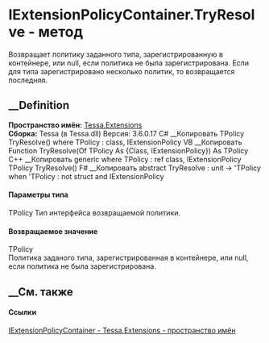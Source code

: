 # IExtensionPolicyContainer.TryResolve<TPolicy> \- метод
Возвращает политику заданного типа, зарегистрированную в контейнере, или null,
если политика не была зарегистрирована. Если для типа зарегистрировано
несколько политик, то возвращается последняя.
## __Definition
 **Пространство имён:** [Tessa.Extensions](N_Tessa_Extensions.htm)  
 **Сборка:** Tessa (в Tessa.dll) Версия: 3.6.0.17
C# __Копировать
     TPolicy TryResolve<TPolicy>()
    where TPolicy : class, IExtensionPolicy
VB __Копировать
     Function TryResolve(Of TPolicy As {Class, IExtensionPolicy}) As TPolicy
C++ __Копировать
    generic<typename TPolicy>
    where TPolicy : ref class, IExtensionPolicy
    TPolicy TryResolve()
F# __Копировать
     abstract TryResolve : unit -> 'TPolicy  when 'TPolicy : not struct and IExtensionPolicy
#### Параметры типа
TPolicy
    Тип интерфейса возвращаемой политики.
#### Возвращаемое значение
TPolicy  
Политика заданого типа, зарегистрированная в контейнере, или null, если
политика не была зарегистрирована.
## __См. также
#### Ссылки
[IExtensionPolicyContainer -
](T_Tessa_Extensions_IExtensionPolicyContainer.htm)
[Tessa.Extensions - пространство имён](N_Tessa_Extensions.htm)
